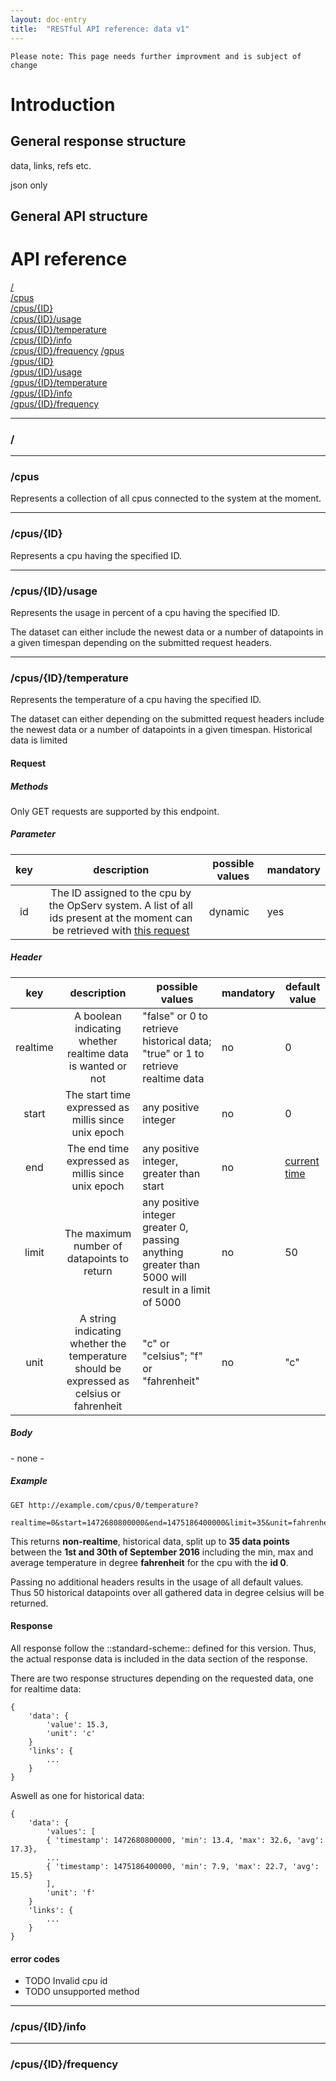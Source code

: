 ```yaml
---
layout: doc-entry
title:  "RESTful API reference: data v1"
---
```


    Please note: This page needs further improvment and is subject of change

# Introduction

## General response structure

data, links, refs etc.

json only

## General API structure

# API reference

[/](#)  
[/cpus](#cpus)  
[/cpus/{ID}](#cpusid)  
[/cpus/{ID}/usage](#cpusidusage)  
[/cpus/{ID}/temperature](#cpusidtemperature)  
[/cpus/{ID}/info](#cpusidinfo)  
[/cpus/{ID}/frequency](#cpusidfrequency)
[/gpus](#gpus)  
[/gpus/{ID}](#gpusid)  
[/gpus/{ID}/usage](#gpusidusage)  
[/gpus/{ID}/temperature](#gpusidtemperature)  
[/gpus/{ID}/info](#gpusidinfo)  
[/gpus/{ID}/frequency](#gpusidfrequency) 


___
### /

___
### /cpus
Represents a collection of all cpus connected to the system at the moment.

___
### /cpus/{ID}
Represents a cpu having the specified ID.

___
### /cpus/{ID}/usage
Represents the usage in percent of a cpu having the specified ID.

The dataset can either include the newest data or a number of datapoints in a given timespan depending on the submitted request headers.  

___
### /cpus/{ID}/temperature
Represents the temperature of a cpu having the specified ID.

The dataset can either depending on the submitted request headers include the newest data or a number of datapoints in a given timespan. Historical data is limited 

#### Request

##### Methods

Only GET requests are supported by this endpoint.

##### Parameter

|key|description|possible values|mandatory|
|:---:|:-----:|---|---|
|id|The ID assigned to the cpu by the OpServ system. A list of all ids present at the moment can be retrieved with [this request](#cpus)|dynamic|yes|

##### Header

|key|description|possible values|mandatory|default value|
|:---:|:-----:|---|---|---|
|realtime|A boolean indicating whether realtime data is wanted or not|"false" or 0 to retrieve historical data; "true" or 1 to retrieve realtime data|no|0|
|start|The start time expressed as millis since unix epoch|any positive integer|no|0|
|end|The end time expressed as millis since unix epoch|any positive integer, greater than start|no|[current time](https://currentmillis.com/)|
|limit|The maximum number of datapoints to return|any positive integer greater 0, passing anything greater than 5000 will result in a limit of 5000|no|50|
|unit|A string indicating whether the temperature should be expressed as celsius or fahrenheit|"c" or "celsius"; "f" or "fahrenheit"|no|"c"|

##### Body

\- none -

##### Example

    GET http://example.com/cpus/0/temperature?
            realtime=0&start=1472680800000&end=1475186400000&limit=35&unit=fahrenheit

This returns **non-realtime**, historical data, split up to **35 data points** between the **1st and 30th of September 2016** including the min, max and average temperature in degree **fahrenheit** for the cpu with the **id 0**.

Passing no additional headers results in the usage of all default values. Thus 50 historical datapoints over all gathered data in degree celsius will be returned.

#### Response

All response follow the ::standard-scheme:: defined for this version.
Thus, the actual response data is included in the data section of the response.

There are two response structures depending on the requested data, one for realtime data:

    {  
        'data': {
            'value': 15.3,
            'unit': 'c'
        }
        'links': {
            ...
        }
    }

Aswell as one for historical data:

    {  
        'data': {
            'values': [
            { 'timestamp': 1472680800000, 'min': 13.4, 'max': 32.6, 'avg': 17.3},
            ...
            { 'timestamp': 1475186400000, 'min': 7.9, 'max': 22.7, 'avg': 15.5}
            ],
            'unit': 'f'
        }
        'links': {
            ...
        }
    }

#### error codes

- TODO Invalid cpu id
- TODO unsupported method

___
### /cpus/{ID}/info

___
### /cpus/{ID}/frequency